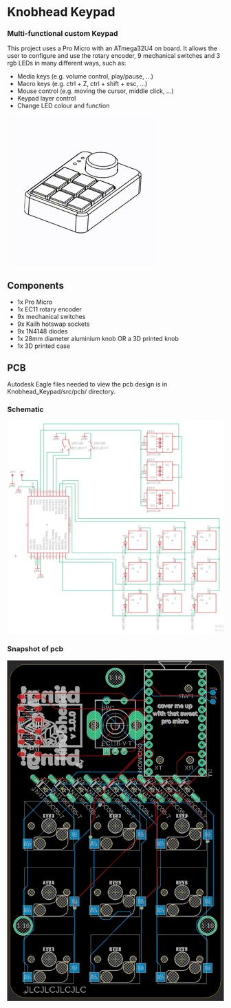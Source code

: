 # Knobhead Keypad
### Multi-functional custom Keypad

This project uses a Pro Micro with an ATmega32U4 on board. It allows the user to configure and use the rotary encoder, 9 mechanical switches and 3 rgb LEDs in many different ways, such as:
- Media keys (e.g. volume control, play/pause, ...)
- Macro keys (e.g. ctrl + Z, ctrl + shift + esc, ...)
- Mouse control (e.g. moving the cursor, middle click, ...)
- Keypad layer control
- Change LED colour and function

![knobhead-cropped.gif](https://raw.githubusercontent.com/tootboi/Knobhead_Keypad/master/src/images/knobhead-cropped.gif)

## Components
- 1x Pro Micro
- 1x EC11 rotary encoder
- 9x mechanical switches
- 9x Kailh hotswap sockets
- 9x 1N4148 diodes
- 1x 28mm diameter aluminium knob OR a 3D printed knob
- 1x 3D printed case

## PCB
Autodesk Eagle files needed to view the pcb design is in Knobhead_Keypad/src/pcb/ directory.

### Schematic
![knobheadSchematic.png](https://raw.githubusercontent.com/tootboi/Knobhead_Keypad/master/src/images/knobheadSchematic.png)

### Snapshot of pcb
![knobheadPcb.png](https://raw.githubusercontent.com/tootboi/Knobhead_Keypad/master/src/images/knobheadPcb.png)